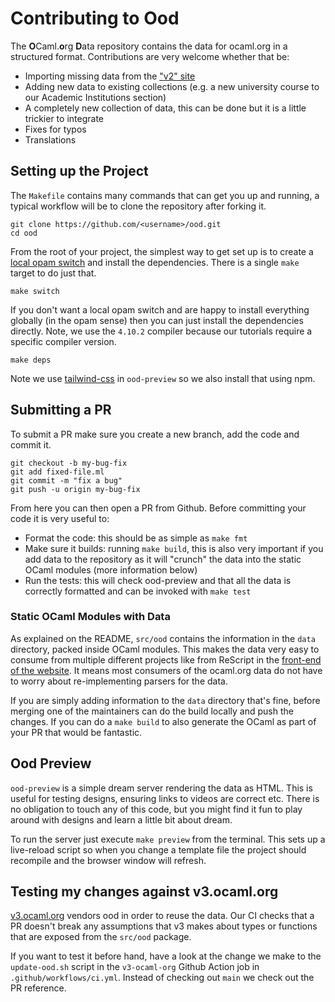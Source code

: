 # Contributing to Ood

The **O**Caml.**o**rg **D**ata repository contains the data for ocaml.org in a structured format. Contributions are very welcome whether that be:

 - Importing missing data from the ["v2" site](https://github.com/ocaml/ocaml.org)
 - Adding new data to existing collections (e.g. a new university course to our Academic Institutions section)
 - A completely new collection of data, this can be done but it is a little trickier to integrate
 - Fixes for typos
 - Translations

## Setting up the Project

The `Makefile` contains many commands that can get you up and running, a typical workflow will be to clone the repository after forking it.

```
git clone https://github.com/<username>/ood.git
cd ood
```

From the root of your project, the simplest way to get set up is to create a [local opam switch](https://opam.ocaml.org/doc/Manual.html#Switches) and install the dependencies. There 
is a single `make` target to do just that.

```
make switch
```

If you don't want a local opam switch and are happy to install everything globally (in the opam sense) then you can just install the dependencies directly. Note, we use the `4.10.2` compiler because our tutorials require a specific compiler version.

```
make deps
```

Note we use [tailwind-css](https://tailwindcss.com/) in `ood-preview` so we also install that using npm.

## Submitting a PR

To submit a PR make sure you create a new branch, add the code and commit it. 

```
git checkout -b my-bug-fix
git add fixed-file.ml
git commit -m "fix a bug"
git push -u origin my-bug-fix
```

From here you can then open a PR from Github. Before committing your code it is very useful to:

 - Format the code: this should be as simple as `make fmt`
 - Make sure it builds: running `make build`, this is also very important if you add data to the repository as it will "crunch" the data into the static OCaml modules (more information below)
 - Run the tests: this will check ood-preview and that all the data is correctly formatted and can be invoked with `make test`

### Static OCaml Modules with Data

As explained on the README, `src/ood` contains the information in the `data` directory, packed inside OCaml modules. This makes the data very easy to consume from multiple different projects like from ReScript in the [front-end of the website](https://github.com/ocaml/v3.ocaml.org). It means most consumers of the ocaml.org data do not have to worry about re-implementing parsers for the data.

If you are simply adding information to the `data` directory that's fine, before merging one of the maintainers can do the build locally and push the changes. If you can do a `make build` to also generate the OCaml as part of your PR that would be fantastic.

## Ood Preview

`ood-preview` is a simple dream server rendering the data as HTML. This is useful for testing designs, ensuring links to videos are correct etc. There is no obligation to touch any of this code, but you might find it fun to play around with designs and learn a little bit about dream.

To run the server just execute `make preview` from the terminal. This sets up a live-reload script so when you change a template file the project should recompile and the browser window will refresh.

## Testing my changes against v3.ocaml.org

[v3.ocaml.org](https://github.com/ocaml/v3.ocaml.org) vendors ood in order to reuse the data. Our CI checks that a PR doesn't break any assumptions that v3 makes about types or functions that are exposed from the `src/ood` package.

If you want to test it before hand, have a look at the change we make to the `update-ood.sh` script in the `v3-ocaml-org` Github Action job in `.github/workflows/ci.yml`. Instead of checking out `main` we check out the PR reference.
